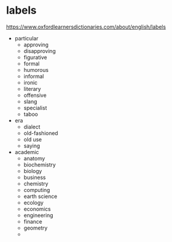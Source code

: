 # labels
https://www.oxfordlearnersdictionaries.com/about/english/labels
- particular
    - approving 
    - disapproving 
    - figurative 
    - formal
    - humorous
    - informal
    - ironic
    - literary
    - offensive
    - slang
    - specialist
    - taboo
- era
    - dialect
    - old-fashioned
    - old use
    - saying
- academic
     - anatomy
     - biochemistry
     - biology
     - business
     - chemistry
     - computing
     - earth science
     - ecology
     - economics
     - engineering
     - finance
     - geometry
     - 